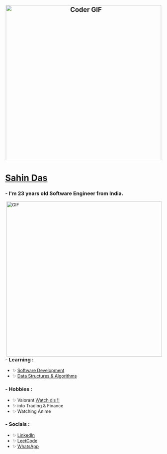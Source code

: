 <h2 align="center">
 <abc>
    <img src="https://media.giphy.com/media/SWoSkN6DxTszqIKEqv/giphy.gif" alt="Coder GIF" width="500">
 </abc>
</h2>



# [Sahin Das](https://github.com/xahinds2)
### - I'm 23 years old Software Engineer from India.

<img hight="400" width="500" alt="GIF" align="right" src="https://leetcard.jacoblin.cool/xahinds2?theme=unicorn&font=Oswald&ext=activity">

### - Learning :
- ✨ [Software Development](https://github.com/xahinds2?tab=repositories)
- ✨ [Data Structures & Algorithms](https://github.com/xahinds2/DataStructures)

### - Hobbies : 
- ✨ Valorant [Watch dis !!](https://youtu.be/JTcxQobM2s0)
- ✨ into Trading & Finance
- ✨ Watching Anime

### - Socials :
- ✨ [LinkedIn](https://www.linkedin.com/in/xahinds2/)
- ✨ [LeetCode](https://leetcode.com/xahinds2/)
- ✨ [WhatsApp](https://wa.me/918474061062?text=Hi)
